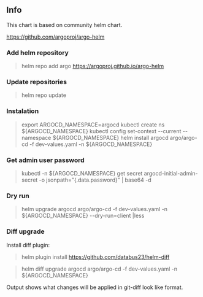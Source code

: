 ## Info
This chart is based on community helm chart.

https://github.com/argoproj/argo-helm

### Add helm repository
> helm repo add argo https://argoproj.github.io/argo-helm

### Update repositories
> helm repo update

### Instalation
> export ARGOCD_NAMESPACE=argocd
> kubectl create ns ${ARGOCD_NAMESPACE}
> kubectl config set-context --current --namespace ${ARGOCD_NAMESPACE}
> helm install argocd argo/argo-cd -f dev-values.yaml -n ${ARGOCD_NAMESPACE}


### Get admin user password
> kubectl -n ${ARGOCD_NAMESPACE} get secret argocd-initial-admin-secret -o jsonpath="{.data.password}" | base64 -d


### Dry run
> helm upgrade argocd argo/argo-cd -f dev-values.yaml -n ${ARGOCD_NAMESPACE} --dry-run=client |less

### Diff upgrade
Install diff plugin: 

> helm plugin install https://github.com/databus23/helm-diff


> helm diff upgrade argocd argo/argo-cd -f dev-values.yaml -n ${ARGOCD_NAMESPACE}


Output shows what changes will be applied in git-diff look like format.
